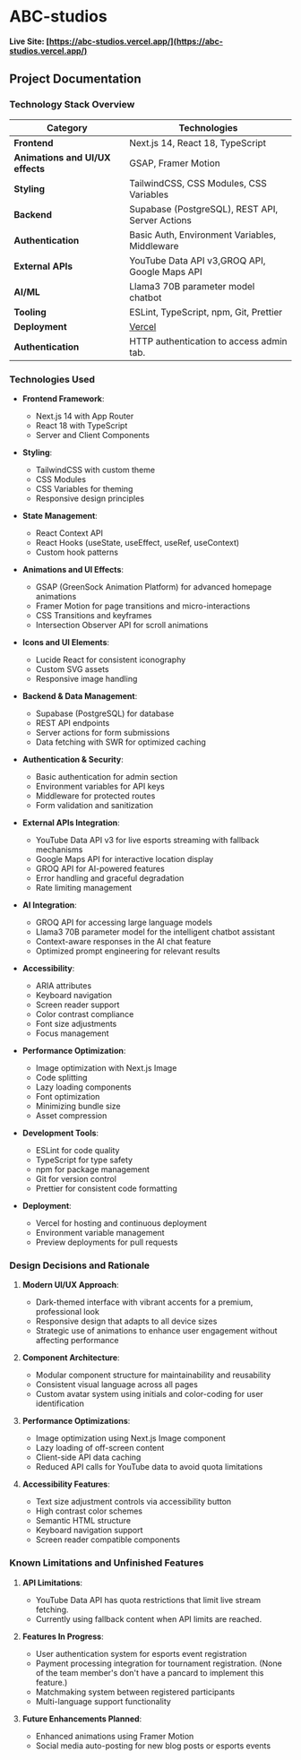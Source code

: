 # ABC-studios

**Live Site: [https://abc-studios.vercel.app/](https://abc-studios.vercel.app/)**

## Project Documentation

### Technology Stack Overview

| Category | Technologies |
|----------|-------------|
| **Frontend** | Next.js 14, React 18, TypeScript |
| **Animations and UI/UX effects** | GSAP, Framer Motion |
| **Styling** | TailwindCSS, CSS Modules, CSS Variables |
| **Backend** | Supabase (PostgreSQL), REST API, Server Actions |
| **Authentication** | Basic Auth, Environment Variables, Middleware |
| **External APIs** | YouTube Data API v3,GROQ API, Google Maps API  |
| **AI/ML** | Llama3 70B parameter model chatbot |
| **Tooling** | ESLint, TypeScript, npm, Git, Prettier |
| **Deployment** | [Vercel](https://abc-studios.vercel.app/) |
| **Authentication** | HTTP authentication to access admin tab. |

### Technologies Used

- **Frontend Framework**: 
  - Next.js 14 with App Router
  - React 18 with TypeScript
  - Server and Client Components

- **Styling**: 
  - TailwindCSS with custom theme
  - CSS Modules
  - CSS Variables for theming
  - Responsive design principles

- **State Management**:
  - React Context API
  - React Hooks (useState, useEffect, useRef, useContext)
  - Custom hook patterns

- **Animations and UI Effects**: 
  - GSAP (GreenSock Animation Platform) for advanced homepage animations
  - Framer Motion for page transitions and micro-interactions
  - CSS Transitions and keyframes
  - Intersection Observer API for scroll animations

- **Icons and UI Elements**: 
  - Lucide React for consistent iconography
  - Custom SVG assets
  - Responsive image handling

- **Backend & Data Management**:
  - Supabase (PostgreSQL) for database
  - REST API endpoints
  - Server actions for form submissions
  - Data fetching with SWR for optimized caching

- **Authentication & Security**: 
  - Basic authentication for admin section
  - Environment variables for API keys
  - Middleware for protected routes
  - Form validation and sanitization

- **External APIs Integration**: 
  - YouTube Data API v3 for live esports streaming with fallback mechanisms
  - Google Maps API for interactive location display
  - GROQ API for AI-powered features
  - Error handling and graceful degradation
  - Rate limiting management

- **AI Integration**:
  - GROQ API for accessing large language models
  - Llama3 70B parameter model for the intelligent chatbot assistant
  - Context-aware responses in the AI chat feature
  - Optimized prompt engineering for relevant results

- **Accessibility**:
  - ARIA attributes
  - Keyboard navigation
  - Screen reader support
  - Color contrast compliance
  - Font size adjustments
  - Focus management

- **Performance Optimization**:
  - Image optimization with Next.js Image
  - Code splitting
  - Lazy loading components
  - Font optimization
  - Minimizing bundle size
  - Asset compression

- **Development Tools**:
  - ESLint for code quality
  - TypeScript for type safety
  - npm for package management
  - Git for version control
  - Prettier for consistent code formatting

- **Deployment**: 
  - Vercel for hosting and continuous deployment
  - Environment variable management
  - Preview deployments for pull requests

### Design Decisions and Rationale

1. **Modern UI/UX Approach**:
   - Dark-themed interface with vibrant accents for a premium, professional look
   - Responsive design that adapts to all device sizes
   - Strategic use of animations to enhance user engagement without affecting performance

2. **Component Architecture**:
   - Modular component structure for maintainability and reusability
   - Consistent visual language across all pages
   - Custom avatar system using initials and color-coding for user identification

3. **Performance Optimizations**:
   - Image optimization using Next.js Image component
   - Lazy loading of off-screen content
   - Client-side API data caching
   - Reduced API calls for YouTube data to avoid quota limitations

4. **Accessibility Features**:
   - Text size adjustment controls via accessibility button
   - High contrast color schemes
   - Semantic HTML structure
   - Keyboard navigation support
   - Screen reader compatible components

### Known Limitations and Unfinished Features

1. **API Limitations**:
   - YouTube Data API has quota restrictions that limit live stream fetching.
   - Currently using fallback content when API limits are reached.
   
2. **Features In Progress**:
   - User authentication system for esports event registration
   - Payment processing integration for tournament registration. (None of the team member's don't have a pancard to implement this feature.)
   - Matchmaking system between registered participants
   - Multi-language support functionality

3. **Future Enhancements Planned**:
   - Enhanced animations using Framer Motion
   - Social media auto-posting for new blog posts or esports events

